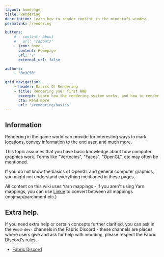 ```yaml
---
layout: homepage
title: Rendering
description: Learn how to render content in the minecraft window.
permalink: /rendering

buttons:
    # - content: About
    #   url: '/about/'
    - icon: home
      content: Homepage
      url: '/'
      external_url: false

authors:
    - "0x3C50"

grid_navigation:
    - header: Basics Of Rendering
    - title: Rendering your first HUD
      excerpt: Learn how the rendering system works, and how to render basic things on the hud
      cta: Read more
      url: '/rendering/basics' 
---
```


## Information

Rendering in the game world can provide for interesting ways to mark locations, convey information to the end user, and much more.

This topic assumes that you have basic knowledge about how computer graphics work. Terms like "Vertecies", "Faces", "OpenGL", etc may often be mentioned.

If you do not know the basics of OpenGL and general computer graphics, you might not understand everything mentioned in these pages.

All content on this wiki uses Yarn mappings - if you aren't using Yarn mappings, you can use [Linkie](https://linkie.shedaniel.me/mappings) to convert between all mappings (mojmap/parchment etc.)

## Extra help.

If you need extra help or certain concepts further clarified, you can ask in the `#mod-dev-` channels in the Fabric Discord - these channels are places where users give and ask for help with modding, please respect the Fabric Discord's rules.

- [Fabric Discord](https://discord.gg/v6v4pMv)